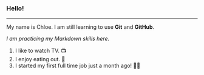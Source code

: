 ### Hello! 
---
My name is Chloe. I am still learning to use **Git** and **GitHub**.  

*I am practicing my Markdown skills here.*

1. I like to watch TV. :tv:
2. I enjoy eating out. 🥘
3. I started my first full time job just a month ago! 👩‍💼
